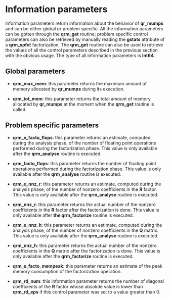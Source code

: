# Information parameters

Information parameters return information about the behavior of **qr\_mumps** and can be either global or problem specific.
All the information parameters can be gotten through the **qrm\_get** routine; problem specific control parameters can also be retrieved by manually reading the **gstats** attribute of a **qrm\_spfct** factorization.
The **qrm\_get** routine can also be used to retrieve the values of all the control parameters described in the previous section with the obvious usage.
The type of all information parameters is **Int64**.

## Global parameters

* **qrm\_max\_mem**: this parameter returns the maximum amount of memory allocated by **qr\_mumps** during its execution.


* **qrm\_tot\_mem**: this parameter returns the total amount of memory allocated by **qr\_mumps** at the moment when the **qrm\_get** routine is called.

## Problem specific parameters

* **qrm\_e\_facto\_flops**: this parameter returns an estimate, computed during the analysis phase, of the number of floating point operations performed during the factorization phase. This value is only available after the **qrm\_analyse** routine is executed.


* **qrm\_facto\_flops**: this parameter returns the number of floating point operations performed during the factorization phase. This value is only available after the **qrm\_analyse** routine is executed.


* **qrm\_e\_nnz\_r**: this parameter returns an estimate, computed during the analysis phase, of the number of nonzero coefficients in the **R** factor. This value is only available after the **qrm\_analyse** routine is executed.


* **qrm\_nnz\_r**: this parameter returns the actual number of the nonzero coefficients in the **R** factor after the factorization is done. This value is only available after **the qrm\_factorize** routine is executed.


* **qrm\_e\_nnz\_h**: this parameter returns an estimate, computed during the analysis phase, of the number of nonzero coefficients in the **Q** matrix. This value is only available after the **qrm\_analyse** routine is executed.


* **qrm\_nnz\_h**: this parameter returns the actual number of the nonzero coefficients in the **Q** matrix after the factorization is done. This value is only available after the **qrm\_factorize** routine is executed.


* **qrm\_e\_facto\_mempeak**: this parameter returns an estimate of the peak memory consumption of the factorization operation.


* **qrm\_rd\_num**: this information parameter returns the number of diagonal coefficients of the **R** factor whose absolute value is lower than **qrm\_rd\_eps** if this control parameter was set to a value greater than 0.
